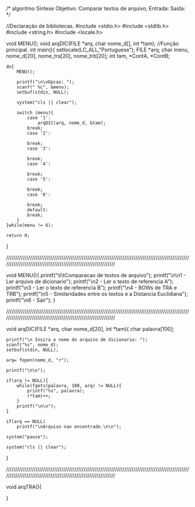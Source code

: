 /*              algoritmo
    Síntese
    Objetivo: Comparar textos de arquivo;
    Entrada:
    Saída:                 */


//Declaração de bibliotecas.
#include <stdio.h>
#include <stdlib.h>
#include <string.h>
#include <locale.h>

void MENU();
void arqDIC(FILE *arq, char nome_d[], int *tam);
//Função principal.
int main(){
    setlocale(LC_ALL,"Portuguese");
    FILE *arq;
    char menu, nome_d[20], nome_tra[20], nome_trb[20];
    int tam, *ContA, *ContB;


    do{
        MENU();

        printf("\n\nOpcao: ");
        scanf(" %c", &menu);
        setbuf(stdin, NULL);

        system("cls || clear");

        switch (menu){
            case '1':
                arqDIC(arq, nome_d, &tam);
            break;
            case '2':

            break;
            case '3':

            break;
            case '4':

            break;
            case '5':

            break;
            case '6':

            break;
            default:
            break;
        }
    }while(menu != 6);

    return 0;
}


//////////////////////////////////////////////////////////////////////////////////////////////////////////////////////////////////////////////////////////////


void MENU(){
    printf("\t\tComparacao de textos de arquivo");
    printf("\n\n1 - Ler arquivo de dicionario");
    printf("\n2 - Ler o texto de referencia A");
    printf("\n3 - Ler o texto de referencia B");
    printf("\n4 - BOWs de TRA e TRB");
    printf("\n5 - Similaridades entre os textos e a Distancia Euclidiana");
    printf("\n6 - Sair");
}

//////////////////////////////////////////////////////////////////////////////////////////////////////////////////////////////////////////////////////////////


void arqDIC(FILE *arq, char nome_d[20], int *tam){
    char palavra[100];

    printf("\n Insira o nome do arquivo de dicionario: ");
    scanf("%s", nome_d);
    setbuf(stdin, NULL);

    arq= fopen(nome_d, "r");

    printf("\n\n");

    if(arq != NULL){
        while(fgets(palavra, 100, arq) != NULL){
            printf("%s", palavra);
            (*tam)++;
        }
        printf("\n\n");
    }

    if(arq == NULL)
        printf("\nArquivo nao encontrado.\n\n");

    system("pause");

    system("cls || clear");
}


//////////////////////////////////////////////////////////////////////////////////////////////////////////////////////////////////////////////////////////////

void arqTRA(){

}
